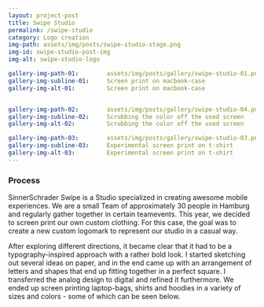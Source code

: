 ```yaml
---
layout: project-post
title: Swipe Studio
permalink: /swipe-studio
category: Logo creation
img-path: assets/img/posts/swipe-studio-stage.png
img-id: swipe-studio-post-img
img-alt: swipe-studio-logo

gallery-img-path-01:        assets/img/posts/gallery/swipe-studio-01.png
gallery-img-subline-01:     Screen print on macbook-case
gallery-img-alt-01:         Screen print on macbook-case


gallery-img-path-02:        assets/img/posts/gallery/swipe-studio-04.png
gallery-img-subline-02:     Scrubbing the color off the used screen
gallery-img-alt-02:         Scrubbing the color off the used screen

gallery-img-path-03:        assets/img/posts/gallery/swipe-studio-03.png
gallery-img-subline-03:     Experimental screen print on t-shirt
gallery-img-alt-03:         Experimental screen print on t-shirt
---
```


<h3>Process</h3>
SinnerSchrader Swipe is a Studio specialized in creating awesome mobile experiences. We are a small Team of approximately 30 people in Hamburg and regularly gather together in certain teamevents. This year, we decided to screen print our own custom clothing. For this case, the goal was to create a new custom logomark to represent our studio in a casual way.

After exploring different directions, it became clear that it had to be a typography-inspired approach with a rather bold look. I started sketching out several ideas on paper, and in the end came up with an arrangement of letters and shapes that end up fitting together in a perfect square. I transferred the analog design to digital and refined it furthermore. We ended up screen printing laptop-bags, shirts and hoodies in a variety of sizes and colors - some of which can be seen below.